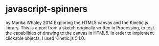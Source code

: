 # javascript-spinners
by Marika Whaley
2014
Exploring the HTML5 canvas and the Kinetic.js library.
This is a port from a sketch originally written in Processing, to test 
the capabilities of drawing to the canvas in HTML5. In order 
to implement clickable objects, I used Kinetic.js 5.1.0.
